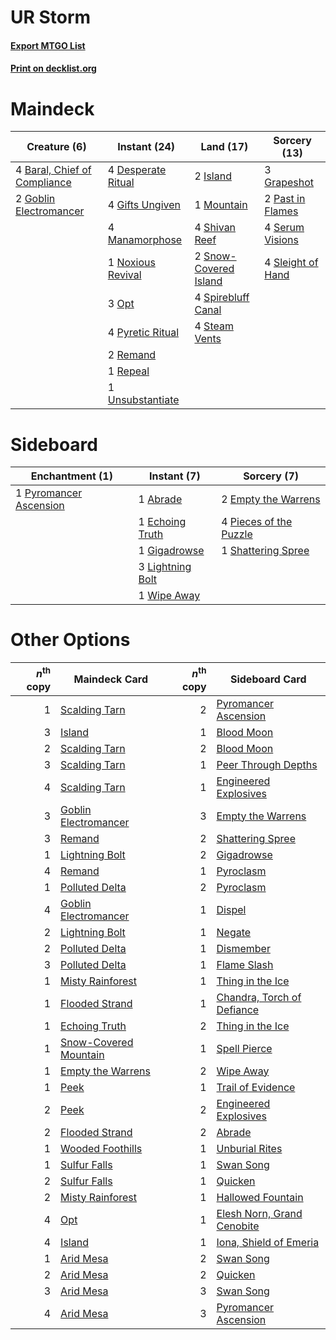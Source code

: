# UR Storm

#### [Export MTGO List](../collection/UR%20Storm/UR%20Storm.txt)
#### [Print on decklist.org](http://decklist.org/?deckmain=4%09Baral,%20Chief%20of%20Compliance%0A4%09Desperate%20Ritual%0A4%09Gifts%20Ungiven%0A2%09Goblin%20Electromancer%0A3%09Grapeshot%0A2%09Island%0A4%09Manamorphose%0A1%09Mountain%0A1%09Noxious%20Revival%0A3%09Opt%0A2%09Past%20in%20Flames%0A4%09Pyretic%20Ritual%0A2%09Remand%0A1%09Repeal%0A4%09Serum%20Visions%0A4%09Shivan%20Reef%0A4%09Sleight%20of%20Hand%0A2%09Snow-Covered%20Island%0A4%09Spirebluff%20Canal%0A4%09Steam%20Vents%0A1%09Unsubstantiate&deckside=1%09Abrade%0A1%09Echoing%20Truth%0A2%09Empty%20the%20Warrens%0A1%09Gigadrowse%0A3%09Lightning%20Bolt%0A4%09Pieces%20of%20the%20Puzzle%0A1%09Pyromancer%20Ascension%0A1%09Shattering%20Spree%0A1%09Wipe%20Away)
# Maindeck

|                                             Creature (6)                                              |                                        Instant (24)                                         |                                           Land (17)                                            |                                       Sorcery (13)                                        |
|-------------------------------------------------------------------------------------------------------|---------------------------------------------------------------------------------------------|------------------------------------------------------------------------------------------------|-------------------------------------------------------------------------------------------|
|4 [Baral, Chief of Compliance](http://gatherer.wizards.com/Pages/Card/Details.aspx?multiverseid=423695)|4 [Desperate Ritual](http://gatherer.wizards.com/Pages/Card/Details.aspx?multiverseid=370546)|2 [Island](http://gatherer.wizards.com/Pages/Card/Details.aspx?multiverseid=439602)             |3 [Grapeshot](http://gatherer.wizards.com/Pages/Card/Details.aspx?multiverseid=370472)     |
|2 [Goblin Electromancer](http://gatherer.wizards.com/Pages/Card/Details.aspx?multiverseid=425991)      |4 [Gifts Ungiven](http://gatherer.wizards.com/Pages/Card/Details.aspx?multiverseid=370368)   |1 [Mountain](http://gatherer.wizards.com/Pages/Card/Details.aspx?multiverseid=439604)           |2 [Past in Flames](http://gatherer.wizards.com/Pages/Card/Details.aspx?multiverseid=425930)|
|                                                                                                       |4 [Manamorphose](http://gatherer.wizards.com/Pages/Card/Details.aspx?multiverseid=370568)    |4 [Shivan Reef](http://gatherer.wizards.com/Pages/Card/Details.aspx?multiverseid=442806)        |4 [Serum Visions](http://gatherer.wizards.com/Pages/Card/Details.aspx?multiverseid=425874) |
|                                                                                                       |1 [Noxious Revival](http://gatherer.wizards.com/Pages/Card/Details.aspx?multiverseid=230067) |2 [Snow-Covered Island](http://gatherer.wizards.com/Pages/Card/Details.aspx?multiverseid=184813)|4 [Sleight of Hand](http://gatherer.wizards.com/Pages/Card/Details.aspx?multiverseid=6529) |
|                                                                                                       |3 [Opt](http://gatherer.wizards.com/Pages/Card/Details.aspx?multiverseid=435217)             |4 [Spirebluff Canal](http://gatherer.wizards.com/Pages/Card/Details.aspx?multiverseid=417822)   |                                                                                           |
|                                                                                                       |4 [Pyretic Ritual](http://gatherer.wizards.com/Pages/Card/Details.aspx?multiverseid=205067)  |4 [Steam Vents](http://gatherer.wizards.com/Pages/Card/Details.aspx?multiverseid=405109)        |                                                                                           |
|                                                                                                       |2 [Remand](http://gatherer.wizards.com/Pages/Card/Details.aspx?multiverseid=397881)          |                                                                                                |                                                                                           |
|                                                                                                       |1 [Repeal](http://gatherer.wizards.com/Pages/Card/Details.aspx?multiverseid=397667)          |                                                                                                |                                                                                           |
|                                                                                                       |1 [Unsubstantiate](http://gatherer.wizards.com/Pages/Card/Details.aspx?multiverseid=414374)  |                                                                                                |                                                                                           |


# Sideboard

|                                         Enchantment (1)                                         |                                        Instant (7)                                        |                                           Sorcery (7)                                           |
|-------------------------------------------------------------------------------------------------|-------------------------------------------------------------------------------------------|-------------------------------------------------------------------------------------------------|
|1 [Pyromancer Ascension](http://gatherer.wizards.com/Pages/Card/Details.aspx?multiverseid=425933)|1 [Abrade](http://gatherer.wizards.com/Pages/Card/Details.aspx?multiverseid=430772)        |2 [Empty the Warrens](http://gatherer.wizards.com/Pages/Card/Details.aspx?multiverseid=370480)   |
|                                                                                                 |1 [Echoing Truth](http://gatherer.wizards.com/Pages/Card/Details.aspx?multiverseid=370394) |4 [Pieces of the Puzzle](http://gatherer.wizards.com/Pages/Card/Details.aspx?multiverseid=409821)|
|                                                                                                 |1 [Gigadrowse](http://gatherer.wizards.com/Pages/Card/Details.aspx?multiverseid=96864)     |1 [Shattering Spree](http://gatherer.wizards.com/Pages/Card/Details.aspx?multiverseid=97233)     |
|                                                                                                 |3 [Lightning Bolt](http://gatherer.wizards.com/Pages/Card/Details.aspx?multiverseid=234704)|                                                                                                 |
|                                                                                                 |1 [Wipe Away](http://gatherer.wizards.com/Pages/Card/Details.aspx?multiverseid=118911)     |                                                                                                 |


# Other Options

|*n*<sup>th</sup> copy|                                         Maindeck Card                                          |*n*<sup>th</sup> copy|                                           Sideboard Card                                            |
|--------------------:|------------------------------------------------------------------------------------------------|--------------------:|-----------------------------------------------------------------------------------------------------|
|                    1|[Scalding Tarn](http://gatherer.wizards.com/Pages/Card/Details.aspx?multiverseid=426069)        |                    2|[Pyromancer Ascension](http://gatherer.wizards.com/Pages/Card/Details.aspx?multiverseid=425933)      |
|                    3|[Island](http://gatherer.wizards.com/Pages/Card/Details.aspx?multiverseid=439602)               |                    1|[Blood Moon](http://gatherer.wizards.com/Pages/Card/Details.aspx?multiverseid=370419)                |
|                    2|[Scalding Tarn](http://gatherer.wizards.com/Pages/Card/Details.aspx?multiverseid=426069)        |                    2|[Blood Moon](http://gatherer.wizards.com/Pages/Card/Details.aspx?multiverseid=370419)                |
|                    3|[Scalding Tarn](http://gatherer.wizards.com/Pages/Card/Details.aspx?multiverseid=426069)        |                    1|[Peer Through Depths](http://gatherer.wizards.com/Pages/Card/Details.aspx?multiverseid=370540)       |
|                    4|[Scalding Tarn](http://gatherer.wizards.com/Pages/Card/Details.aspx?multiverseid=426069)        |                    1|[Engineered Explosives](http://gatherer.wizards.com/Pages/Card/Details.aspx?multiverseid=370549)     |
|                    3|[Goblin Electromancer](http://gatherer.wizards.com/Pages/Card/Details.aspx?multiverseid=425991) |                    3|[Empty the Warrens](http://gatherer.wizards.com/Pages/Card/Details.aspx?multiverseid=370480)         |
|                    3|[Remand](http://gatherer.wizards.com/Pages/Card/Details.aspx?multiverseid=397881)               |                    2|[Shattering Spree](http://gatherer.wizards.com/Pages/Card/Details.aspx?multiverseid=97233)           |
|                    1|[Lightning Bolt](http://gatherer.wizards.com/Pages/Card/Details.aspx?multiverseid=234704)       |                    2|[Gigadrowse](http://gatherer.wizards.com/Pages/Card/Details.aspx?multiverseid=96864)                 |
|                    4|[Remand](http://gatherer.wizards.com/Pages/Card/Details.aspx?multiverseid=397881)               |                    1|[Pyroclasm](http://gatherer.wizards.com/Pages/Card/Details.aspx?multiverseid=4354)                   |
|                    1|[Polluted Delta](http://gatherer.wizards.com/Pages/Card/Details.aspx?multiverseid=405104)       |                    2|[Pyroclasm](http://gatherer.wizards.com/Pages/Card/Details.aspx?multiverseid=4354)                   |
|                    4|[Goblin Electromancer](http://gatherer.wizards.com/Pages/Card/Details.aspx?multiverseid=425991) |                    1|[Dispel](http://gatherer.wizards.com/Pages/Card/Details.aspx?multiverseid=201562)                    |
|                    2|[Lightning Bolt](http://gatherer.wizards.com/Pages/Card/Details.aspx?multiverseid=234704)       |                    1|[Negate](http://gatherer.wizards.com/Pages/Card/Details.aspx?multiverseid=447135)                    |
|                    2|[Polluted Delta](http://gatherer.wizards.com/Pages/Card/Details.aspx?multiverseid=405104)       |                    1|[Dismember](http://gatherer.wizards.com/Pages/Card/Details.aspx?multiverseid=397830)                 |
|                    3|[Polluted Delta](http://gatherer.wizards.com/Pages/Card/Details.aspx?multiverseid=405104)       |                    1|[Flame Slash](http://gatherer.wizards.com/Pages/Card/Details.aspx?multiverseid=368536)               |
|                    1|[Misty Rainforest](http://gatherer.wizards.com/Pages/Card/Details.aspx?multiverseid=426065)     |                    1|[Thing in the Ice](http://gatherer.wizards.com/Pages/Card/Details.aspx?multiverseid=409836)          |
|                    1|[Flooded Strand](http://gatherer.wizards.com/Pages/Card/Details.aspx?multiverseid=405098)       |                    1|[Chandra, Torch of Defiance](http://gatherer.wizards.com/Pages/Card/Details.aspx?multiverseid=417683)|
|                    1|[Echoing Truth](http://gatherer.wizards.com/Pages/Card/Details.aspx?multiverseid=370394)        |                    2|[Thing in the Ice](http://gatherer.wizards.com/Pages/Card/Details.aspx?multiverseid=409836)          |
|                    1|[Snow-Covered Mountain](http://gatherer.wizards.com/Pages/Card/Details.aspx?multiverseid=184814)|                    1|[Spell Pierce](http://gatherer.wizards.com/Pages/Card/Details.aspx?multiverseid=425876)              |
|                    1|[Empty the Warrens](http://gatherer.wizards.com/Pages/Card/Details.aspx?multiverseid=370480)    |                    2|[Wipe Away](http://gatherer.wizards.com/Pages/Card/Details.aspx?multiverseid=118911)                 |
|                    1|[Peek](http://gatherer.wizards.com/Pages/Card/Details.aspx?multiverseid=30686)                  |                    1|[Trail of Evidence](http://gatherer.wizards.com/Pages/Card/Details.aspx?multiverseid=409838)         |
|                    2|[Peek](http://gatherer.wizards.com/Pages/Card/Details.aspx?multiverseid=30686)                  |                    2|[Engineered Explosives](http://gatherer.wizards.com/Pages/Card/Details.aspx?multiverseid=370549)     |
|                    2|[Flooded Strand](http://gatherer.wizards.com/Pages/Card/Details.aspx?multiverseid=405098)       |                    2|[Abrade](http://gatherer.wizards.com/Pages/Card/Details.aspx?multiverseid=430772)                    |
|                    1|[Wooded Foothills](http://gatherer.wizards.com/Pages/Card/Details.aspx?multiverseid=405116)     |                    1|[Unburial Rites](http://gatherer.wizards.com/Pages/Card/Details.aspx?multiverseid=425910)            |
|                    1|[Sulfur Falls](http://gatherer.wizards.com/Pages/Card/Details.aspx?multiverseid=241987)         |                    1|[Swan Song](http://gatherer.wizards.com/Pages/Card/Details.aspx?multiverseid=420715)                 |
|                    2|[Sulfur Falls](http://gatherer.wizards.com/Pages/Card/Details.aspx?multiverseid=241987)         |                    1|[Quicken](http://gatherer.wizards.com/Pages/Card/Details.aspx?multiverseid=426578)                   |
|                    2|[Misty Rainforest](http://gatherer.wizards.com/Pages/Card/Details.aspx?multiverseid=426065)     |                    1|[Hallowed Fountain](http://gatherer.wizards.com/Pages/Card/Details.aspx?multiverseid=405100)         |
|                    4|[Opt](http://gatherer.wizards.com/Pages/Card/Details.aspx?multiverseid=435217)                  |                    1|[Elesh Norn, Grand Cenobite](http://gatherer.wizards.com/Pages/Card/Details.aspx?multiverseid=397880)|
|                    4|[Island](http://gatherer.wizards.com/Pages/Card/Details.aspx?multiverseid=439602)               |                    1|[Iona, Shield of Emeria](http://gatherer.wizards.com/Pages/Card/Details.aspx?multiverseid=397800)    |
|                    1|[Arid Mesa](http://gatherer.wizards.com/Pages/Card/Details.aspx?multiverseid=426054)            |                    2|[Swan Song](http://gatherer.wizards.com/Pages/Card/Details.aspx?multiverseid=420715)                 |
|                    2|[Arid Mesa](http://gatherer.wizards.com/Pages/Card/Details.aspx?multiverseid=426054)            |                    2|[Quicken](http://gatherer.wizards.com/Pages/Card/Details.aspx?multiverseid=426578)                   |
|                    3|[Arid Mesa](http://gatherer.wizards.com/Pages/Card/Details.aspx?multiverseid=426054)            |                    3|[Swan Song](http://gatherer.wizards.com/Pages/Card/Details.aspx?multiverseid=420715)                 |
|                    4|[Arid Mesa](http://gatherer.wizards.com/Pages/Card/Details.aspx?multiverseid=426054)            |                    3|[Pyromancer Ascension](http://gatherer.wizards.com/Pages/Card/Details.aspx?multiverseid=425933)      |

